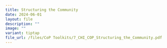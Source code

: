 ```yaml
---
title: Structuring the Community
date: 2024-06-01
layout: file
description: ""
image: ""
variant: tiptap
file_url: /files/CoP Toolkits/7_CHI_COP_Structuring_the_Community.pdf
---
```

